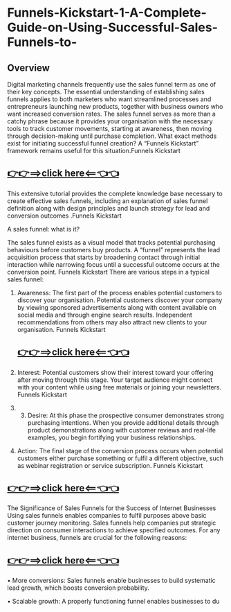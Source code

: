 # Funnels-Kickstart-1-A-Complete-Guide-on-Using-Successful-Sales-Funnels-to-
## Overview
Digital marketing channels frequently use the sales funnel term as one of their key concepts. The essential understanding of establishing sales funnels applies to both marketers who want streamlined processes and entrepreneurs launching new products, together with business owners who want increased conversion rates.
The sales funnel serves as more than a catchy phrase because it provides your organisation with the necessary tools to track customer movements, starting at awareness, then moving through decision-making until purchase completion. What exact methods exist for initiating successful funnel creation? A “Funnels Kickstart” framework remains useful for this situation.Funnels Kickstart

## **[👉👉==>click here<==👈👈](https://tcrmart.com/funnels-kickstart/)**

This extensive tutorial provides the complete knowledge base necessary to create effective sales funnels, including an explanation of sales funnel definition along with design principles and launch strategy for lead and conversion outcomes .Funnels Kickstart

A sales funnel: what is it?

The sales funnel exists as a visual model that tracks potential purchasing behaviours before customers buy products. A “funnel” represents the lead acquisition process that starts by broadening contact through initial interaction while narrowing focus until a successful outcome occurs at the conversion point. Funnels Kickstart
There are various steps in a typical sales funnel:

1. Awareness: The first part of the process enables potential customers to discover your organisation. Potential customers discover your company by viewing sponsored advertisements along with content available on social media and through engine search results. Independent recommendations from others may also attract new clients to your organisation. Funnels Kickstart

     ## **[👉👉==>click here<==👈👈](https://tcrmart.com/funnels-kickstart/)**

2. Interest: Potential customers show their interest toward your offering after moving through this stage. Your target audience might connect with your content while using free materials or joining your newsletters. Funnels Kickstart
3. 3. Desire: At this phase the prospective consumer demonstrates strong purchasing intentions. When you provide additional details through product demonstrations along with customer reviews and real-life examples, you begin fortifying your business relationships.

4. Action: The final stage of the conversion process occurs when potential customers either purchase something or fulfil a different objective, such as webinar registration or service subscription. Funnels Kickstart

## **[👉👉==>click here<==👈👈](https://tcrmart.com/funnels-kickstart/)**

The Significance of Sales Funnels for the Success of Internet Businesses
Using sales funnels enables companies to fulfil purposes above basic customer journey monitoring. Sales funnels help companies put strategic direction on consumer interactions to achieve specified outcomes. For any internet business, funnels are crucial for the following reasons:

## **[👉👉==>click here<==👈👈](https://tcrmart.com/funnels-kickstart/)**

• More conversions: Sales funnels enable businesses to build systematic lead growth, which boosts conversion probability.

• Scalable growth: A properly functioning funnel enables businesses to du
